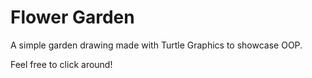 # Flower Garden

A simple garden drawing made with Turtle Graphics to showcase OOP.

Feel free to click around!
